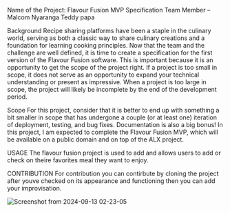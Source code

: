 Name of the Project: Flavour Fusion MVP Specification
Team Member –  Malcom Nyaranga
              Teddy papa

Background
Recipe sharing platforms have been a staple in the culinary world, serving as both a classic way to share culinary creations and a foundation for learning cooking principles. Now that the team and the challenge are well defined, it is time to create a specification for the first version of the Flavour Fusion software. This is important because it is an opportunity to get the scope of the project right. If a project is too small in scope, it does not serve as an opportunity to expand your technical understanding or present as impressive. When a project is too large in scope, the project will likely be incomplete by the end of the development period.

Scope
For this project, consider that it is better to end up with something a bit smaller in scope that has undergone a couple (or at least one) iteration of deployment, testing, and bug fixes. Documentation is also a big bonus! In this project, I am expected to complete the Flavour Fusion MVP, which will be available on a public domain and on top of the ALX project.


USAGE
The flavour fusion project is used to add and allows users to add or check on theire favorites meal they want to enjoy.

CONTRIBUTION
For contribution you can contirbute by cloning the project after youve checked on its appearance and functioning then you can add your improvisation.


![Screenshot from 2024-09-13 02-23-05](https://github.com/user-attachments/assets/954ae44a-a937-464f-98aa-a1f87d1c291a)
